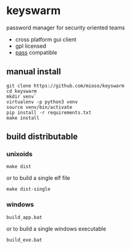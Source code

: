 # keyswarm
password manager for security oriented teams 

* cross platform gui client
* gpl licensed
* [pass](https://www.passwordstore.org) compatible

## manual install

```
git clone https://github.com/mioso/keyswarm
cd keyswarm
mkdir venv`
virtualenv -p python3 venv
source venv/bin/activate
pip install -r requirements.txt
make install
```
## build distributable 

### unixoids

```
make dist
```

or to build a single elf file

```
make dist-single
```

### windows

```
build_app.bat
```

or to build a single windows executable

```
build_exe.bat
```
